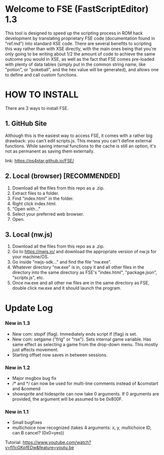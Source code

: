 # Welcome to FSE (FastScriptEditor) 1.3

This tool is designed to speed up the scripting process in ROM hack development by translating proprietary FSE code (documentation found in "ref.md") into standard XSE code.
There are several benefits to scripting this way rather than with XSE directly, with the main ones being that you're only going to be writing about 1/2 the amount of code to achieve the same outcome you would in XSE, as well as the fact that FSE comes pre-loaded with plenty of data tables (simply put in the common string name, like "potion", or "pokeball", and the hex value will be generated), and allows one to define and call custom functions.

# HOW TO INSTALL

There are 3 ways to install FSE.

## 1. GitHub Site

Although this is the easiest way to access FSE, it comes with a rather big drawback: you can't edit scripts.js. This means you can't define external functions. While saving internal functions to the cache is still an option, it's not as permanent as saving them externally.

link: https://ps4star.github.io/FSE/

## 2. Local (browser) \[RECOMMENDED\]

1. Download all the files from this repo as a .zip.
2. Extract files to a folder.
3. Find "index.html" in the folder.
4. Right click index.html.
5. "Open with..."
6. Select your preferred web browser.
7. Open.

## 3. Local (nw.js)

1. Download all the files from this repo as a .zip.
2. Go to https://nwjs.io/ and download the appropriate version of nw.js for your machine/OS.
3. Go inside "nwjs-sdk..." and find the file "nw.exe".
4. Whatever directory "nw.exe" is in, copy it and all other files in the directory into the same directory as FSE's "index.html", "package.json", "scripts.js", etc.
5. Once nw.exe and all other nw files are in the same directory as FSE, double click nw.exe and it should launch the program.

# Update Log

### New in 1.3
- New com: stopif (flag). Immediately ends script if (flag) is set.
- New com: setgame ("frlg" or "rse"). Sets internal game variable. Has same effect as selecting a game from the drop-down menu. This mostly just affects movement.
- Starting offset now saves in between sessions.

### New in 1.2
- Major msgbox bug fix
- /* and \*/ can now be used for multi-line comments instead of &comstart and &comend
- showsprite and hidesprite can now take 0 arguments. If 0 arguments are provided, the argument will be assumed to be 0x800F.

### New in 1.1
- Small bugfixes
- multichoice now recognized (takes 4 arguments: x, y, multichoice ID, can B cancel? (0x0=yes))

Tutorial: https://www.youtube.com/watch?v=fI1cGKpfEDw&feature=youtu.be
